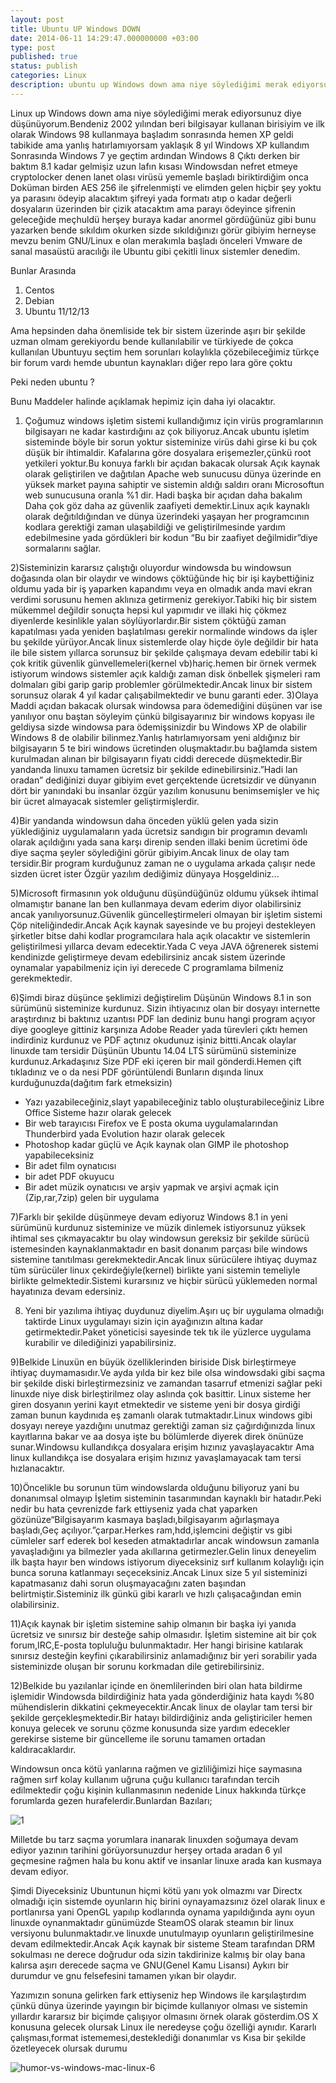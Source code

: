 ```yaml
---
layout: post
title: Ubuntu UP Windows DOWN
date: 2014-06-11 14:29:47.000000000 +03:00
type: post
published: true
status: publish
categories: Linux
description: ubuntu up Windows down ama niye söylediğimi merak ediyorsunuz diye düşünüyorum.Bendeniz 2002 yılından beri bilgisayar kullanan birisiyim ve
---
```

Linux up Windows down ama niye söylediğimi merak ediyorsunuz diye düşünüyorum.Bendeniz 2002 yılından beri bilgisayar kullanan birisiyim ve ilk olarak Windows 98 kullanmaya başladım sonrasında hemen XP geldi tabikide ama yanlış hatırlamıyorsam yaklaşık 8 yıl Windows XP kullandım Sonrasında Windows 7 ye geçtim ardından Windows 8 Çıktı derken bir baktım 8.1 kadar gelmişiz uzun lafın kısası Windowsdan nefret etmeye cryptolocker denen lanet olası virüsü yememle başladı biriktirdiğim onca Doküman birden AES 256 ile şifrelenmişti ve elimden gelen hiçbir şey yoktu ya parasını ödeyip alacaktım şifreyi yada formatı atıp o kadar değerli dosyaların üzerinden bir çizik atacaktım ama parayı ödeyince şifrenin geleceğide meçhuldü herşey buraya kadar anormel gördüğünüz gibi bunu yazarken bende sıkıldım okurken sizde sıkıldığınızı görür gibiyim herneyse mevzu benim GNU/Linux e olan merakımla başladı önceleri Vmware de sanal masaüstü aracılığı ile Ubuntu gibi çekitli linux sistemler denedim.

Bunlar Arasında

1. Centos
2. Debian
3. Ubuntu 11/12/13

Ama hepsinden daha önemliside tek bir sistem üzerinde aşırı bir şekilde uzman olmam gerekiyordu bende kullanılabilir ve türkiyede de çokca kullanılan Ubuntuyu seçtim hem sorunları kolaylıkla çözebileceğimiz türkçe bir forum vardı hemde ubuntun kaynakları diğer repo lara göre çoktu

Peki neden ubuntu ?

Bunu Maddeler halinde açıklamak hepimiz için daha iyi olacaktır.

1) Çoğumuz windows işletim sistemi kullandığımız için virüs programlarının bilgisayarı ne kadar kastırdığını az çok biliyoruz.Ancak ubuntu işletim sisteminde böyle bir sorun yoktur sisteminize virüs dahi girse ki bu çok düşük bir ihtimaldir. Kafalarına göre dosyalara erişemezler,çünkü root yetkileri yoktur.Bu konuya farklı bir açıdan bakacak olursak Açık kaynak olarak geliştirilen ve dağıtılan Apache web sunucusu dünya üzerinde en yüksek market payına sahiptir ve sistemin aldığı saldırı oranı Microsoftun web sunucusuna oranla %1 dir. Hadi başka bir açıdan daha bakalım Daha çok göz daha az güvenlik zaafiyeti demektir.Linux açık kaynaklı olarak değıtıldığından ve dünya üzerindeki yaşayan her programcının kodlara gerektiği zaman ulaşabildiği ve geliştirilmesinde yardım edebilmesine yada gördükleri bir kodun “Bu bir zaafiyet değilmidir”diye sormalarını sağlar.

2)Sisteminizin kararsız çalıştığı oluyordur windowsda bu windowsun doğasında olan bir olaydır ve windows çöktüğünde hiç bir işi kaybettiğiniz oldumu yada bir iş yaparken kapandımı veya en olmadık anda mavi ekran verdimi sorusunu hemen aklınıza getirmeniz gerekiyor.Tabiki hiç bir sistem mükemmel değildir sonuçta hepsi kul yapımıdır ve illaki hiç çökmez diyenlerde kesinlikle yalan söylüyorlardır.Bir sistem çöktüğü zaman kapatılması yada yeniden başlatılması gerekir normalinde windows da işler bu şekilde yürüyor.Ancak linux sistemlerde olay hiçde öyle değildir bir hata ile bile sistem yıllarca sorunsuz bir şekilde çalışmaya devam edebilir tabi ki çok kritik güvenlik günvellemeleri(kernel vb)hariç.hemen bir örnek vermek istiyorum windows sistemler açık kaldığı zaman disk önbellek şişmeleri ram dolmaları gibi garip garip problemler görülmektedir.Ancak linux bir sistem sorunsuz olarak 4 yıl kadar çalışabilmektedir ve bunu garanti eder.
3)Olaya Maddi açıdan bakacak olursak windowsa para ödemediğini düşünen var ise yanılıyor onu baştan söyleyim çünkü bilgisayarınız bir windows kopyası ile geldiysa sizde windowsa para ödemişsinizdir bu Windows XP de olabilir Windows 8 de olabilir bilinmez.Yanlış hatırlamıyorsam yeni aldığınız bir bilgisayarın 5 te biri windows ücretinden oluşmaktadır.bu bağlamda sistem kurulmadan alınan bir bilgisayarın fiyatı ciddi derecede düşmektedir.Bir yandanda linuxu tamamen ücretsiz bir şekilde edinebilirsiniz.”Hadi lan oradan” dediğinizi duyar gibiyim evet gerçektende ücretsizdir ve dünyanın dört bir yanındaki bu insanlar özgür yazılım konusunu benimsemişler ve hiç bir ücret almayacak sistemler geliştirmişlerdir.

4)Bir yandanda windowsun daha önceden yüklü gelen yada sizin yüklediğiniz uygulamaların yada ücretsiz sandıgın bir programın devamlı olarak açıldığını yada sana karşı direnip senden illaki benim ücretimi öde diye saçma şeyler söylediğini görür gibiyim.Ancak linux de olay tam tersidir.Bir program kurduğunuz zaman ne o uygulama arkada çalışır nede sizden ücret ister Özgür yazılım dediğimiz dünyaya Hoşgeldiniz...

5)Microsoft firmasının yok olduğunu düşündüğünüz oldumu yüksek ihtimal olmamıştır banane lan ben kullanmaya devam ederim diyor olabilirsiniz ancak yanılıyorsunuz.Güvenlik güncelleştirmeleri olmayan bir işletim sistemi Çöp niteliğindedir.Ancak Açık kaynak sayesinde ve bu projeyi destekleyen şirketler bitse dahi kodlar programcılara hala açık olacaktır ve sistemlerin geliştirilmesi yıllarca devam edecektir.Yada C veya JAVA öğrenerek sistemi kendinizde geliştirmeye devam edebilirsiniz ancak sistem üzerinde oynamalar yapabilmeniz için iyi derecede C programlama bilmeniz gerekmektedir.

6)Şimdi biraz düşünce şeklimizi değiştirelim Düşünün Windows 8.1 in son sürümünü sisteminize kurdunuz. Sizin ihtiyacınız olan bir dosyayı internette araştırdınız bi baktınız uzantısı PDF lan dediniz bunu hangi program açıyor diye googleye gittiniz karşınıza Adobe Reader yada türevleri çıktı hemen indirdiniz kurdunuz ve PDF açtınız okudunuz işiniz bittti.Ancak olaylar linuxde tam tersidir Düşünün Ubuntu 14.04 LTS sürümünü sisteminize kurdunuz.Arkadaşınız Size PDF eki içeren bir mail gönderdi.Hemen çift tıkladınız ve o da nesi PDF görüntülendi Bunların dışında linux kurduğunuzda(dağıtım fark etmeksizin)

- Yazı yazabileceğiniz,slayt yapabileceğiniz tablo oluşturabileceğiniz Libre Office Sisteme hazır olarak gelecek
- Bir web tarayıcısı Firefox ve E posta okuma uygulamalarından Thunderbird yada Evolution hazır olarak gelecek
- Photoshop kadar güçlü ve Açık kaynak olan GIMP ile photoshop yapabileceksiniz
- Bir adet film oynatıcısı
- bir adet PDF okuyucu
- Bir adet müzik oynatıcısı ve arşiv yapmak ve arşivi açmak için (Zip,rar,7zip) gelen bir uygulama

7)Farklı bir şekilde düşünmeye devam ediyoruz Windows 8.1 in yeni sürümünü kurdunuz sisteminize ve müzik dinlemek istiyorsunuz yüksek ihtimal ses çıkmayacaktır bu olay windowsun gereksiz bir şekilde sürücü istemesinden kaynaklanmaktadır en basit donanım parçası bile windows sistemine tanıtılması gerekmektedir.Ancak linux sürücülere ihtiyaç duymaz tüm sürücüler linux çekirdeğiyle(kernel) birlikte yani sistemin temeliyle birlikte gelmektedir.Sistemi kurarsınız ve hiçbir sürücü yüklemeden normal hayatınıza devam edersiniz.

8) Yeni bir yazılıma ihtiyaç duydunuz diyelim.Aşırı uç bir uygulama olmadığı taktirde Linux uygulamayı sizin için ayağınızın altına kadar getirmektedir.Paket yöneticisi sayesinde tek tık ile yüzlerce uygulama kurabilir ve dilediğinizi yapabilirsiniz.

9)Belkide Linuxün en büyük özelliklerinden biriside Disk birleştirmeye ihtiyaç duymamasıdır.Ve ayda yılda bir kez bile olsa windowsdaki gibi saçma bir şekilde diski birleştirmezsiniz ve zamandan tasarruf etmenizi sağlar peki linuxde niye disk birleştirilmez olay aslında çok basittir. Linux sisteme her giren dosyanın yerini kayıt etmektedir ve sisteme yeni bir dosya girdiği zaman bunun kaydınıda eş zamanlı olarak tutmaktadır.Linux windows gibi dosyayı nereye yazdığını unutmaz gerektiği zaman siz çağırdığınızda linux kayıtlarına bakar ve aa dosya işte bu bölümlerde diyerek direk önünüze sunar.Windowsu kullandıkça dosyalara erişim hızınız yavaşlayacaktır Ama linux kullandıkça ise dosyalara erişim hızınız yavaşlamayacak tam tersi hızlanacaktır.

10)Öncelikle bu sorunun tüm windowslarda olduğunu biliyoruz yani bu donanımsal olmayıp İşletim sisteminin tasarımından kaynaklı bir hatadır.Peki nedir bu hata çevrenizde fark ettiyseniz yada chat yaparken gözünüze“Bilgisayarım kasmaya başladı,bilgisayarım ağırlaşmaya başladı,Geç açılıyor.”çarpar.Herkes ram,hdd,işlemcini değiştir vs gibi cümleler sarf ederek bol keseden atmaktadırlar ancak windowsun zamanla yavaşladığını ya bilmezler yada akıllarına getirmezler.Gelin linux deneyelim ilk başta hayır ben windows istiyorum diyeceksiniz sırf kullanım kolaylığı için bunca soruna katlanmayı seçeceksiniz.Ancak Linux size 5 yıl sisteminizi kapatmasanız dahi sorun oluşmayacağını zaten başından belirtmiştir.Sisteminiz ilk günkü gibi kararlı ve hızlı çalışacağından emin olabilirsiniz.

11)Açık kaynak bir işletim sistemine sahip olmanın bir başka iyi yanıda ücretsiz ve sınırsız bir desteğe sahip olmasıdır. İşletim sistemine ait bir çok forum,IRC,E-posta topluluğu bulunmaktadır. Her hangi birisine katılarak sınırsız desteğin keyfini çıkarabilirsiniz anlamadığınız bir yeri sorabilir yada sisteminizde oluşan bir sorunu korkmadan dile getirebilirsiniz.

12)Belkide bu yazılanlar içinde en önemlilerinden biri olan hata bildirme işlemidir Windowsda bildirdiğiniz hata yada gönderdiğiniz hata kaydı %80 mühendislerin dikkatini çekmeyecektir.Ancak linux de olaylar tam tersi bir şekilde gerçekleşmektedir.Bir hatayı bildirdiğiniz anda geliştiriciler hemen konuya gelecek ve sorunu çözme konusunda size yardım edecekler gerekirse sisteme bir güncelleme ile sorunu tamamen ortadan kaldıracaklardır.

Windowsun onca kötü yanlarına rağmen ve gizliliğimizi hiçe saymasına rağmen sırf kolay kullanım uğruna çuğu kullanıcı tarafından tercih edilmektedir çoğu kişinin kullanmasının nedenide Linux hakkında türkçe forumlarda gezen hurafelerdir.Bunlardan Bazıları;

![1](/assets/1-e1402484977113-1024x301.png)

Milletde bu tarz saçma yorumlara inanarak linuxden soğumaya devam ediyor yazının tarihini görüyorsunuzdur herşey ortada aradan 6 yıl geçmesine rağmen hala bu konu aktif ve insanlar linuxe arada kan kusmaya devam ediyor.

Şimdi Diyeceksiniz Ubuntunun hiçmi kötü yanı yok olmazmı var Directx olmadığı için sistemde oyunların hiç birini oynayamazsınız özel olarak linux e portlanırsa yani OpenGL yapılıp kodlarında oynama yapıldığında aynı oyun linuxde oynanmaktadır günümüzde SteamOS olarak steamın bir linux versiyonu bulunmaktadır.ve linuxde unutulmayıp oyunların geliştirilmesine devam edilmektedir.Ancak Açık kaynak bir sisteme Steam tarafından DRM sokulması ne derece doğrudur oda sizin takdirinize kalmış bir olay bana kalırsa aşırı derecede saçma ve GNU(Genel Kamu Lisansı) Aykırı bir durumdur ve gnu felsefesini tamamen yıkan bir olaydır.

Yazımızın sonuna gelirken fark ettiyseniz hep Windows ile karşılaştırdım çünkü dünya üzerinde yayıngın bir biçimde kullanıyor olması ve sistemin yıllardır kararsız bir biçimde çalışıyor olmasını örnek olarak gösterdim.OS X konusuna gelecek olursak Linux ile neredeyse çoğu özelliği aynıdır. Kararlı çalışması,format istememesi,desteklediği donanımlar vs Kısa bir şekilde özetleyecek olursak durumu

![humor-vs-windows-mac-linux-6](/assets/humor-vs-windows-mac-linux-6.jpg)
